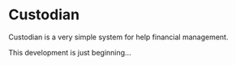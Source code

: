 Custodian
=========

Custodian is a very simple system for help financial management.

This development is just beginning...